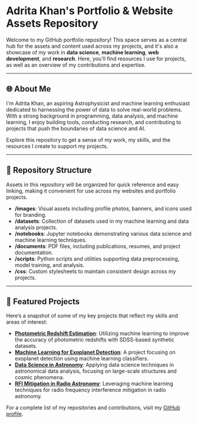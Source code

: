 # Adrita Khan's Portfolio & Website Assets Repository

Welcome to my GitHub portfolio repository! This space serves as a central hub for the assets and content used across my projects, and it's also a showcase of my work in **data science**, **machine learning**, **web development**, and **research**. Here, you'll find resources I use for projects, as well as an overview of my contributions and expertise.

---

## 🌐 About Me

I'm Adrita Khan, an aspiring Astrophysicist and machine learning enthusiast dedicated to harnessing the power of data to solve real-world problems. With a strong background in programming, data analysis, and machine learning, I enjoy building tools, conducting research, and contributing to projects that push the boundaries of data science and AI.

Explore this repository to get a sense of my work, my skills, and the resources I create to support my projects.

---

## 📂 Repository Structure

Assets in this repository will be organized for quick reference and easy linking, making it convenient for use across my websites and portfolio projects.

- **/images**: Visual assets including profile photos, banners, and icons used for branding.
- **/datasets**: Collection of datasets used in my machine learning and data analysis projects.
- **/notebooks**: Jupyter notebooks demonstrating various data science and machine learning techniques.
- **/documents**: PDF files, including publications, resumes, and project documentation.
- **/scripts**: Python scripts and utilities supporting data preprocessing, model training, and analysis.
- **/css**: Custom stylesheets to maintain consistent design across my projects.

---

## 📜 Featured Projects

Here’s a snapshot of some of my key projects that reflect my skills and areas of interest:

- **[Photometric Redshift Estimation](https://github.com/Adrita-Khan/photometric-redshift-estimation)**: Utilizing machine learning to improve the accuracy of photometric redshifts with SDSS-based synthetic datasets.
- **[Machine Learning for Exoplanet Detection](https://github.com/Adrita-Khan/exoplanet-detection)**: A project focusing on exoplanet detection using machine learning classifiers.
- **[Data Science in Astronomy](https://github.com/Adrita-Khan/astronomy-data-science)**: Applying data science techniques in astronomical data analysis, focusing on large-scale structures and cosmic phenomena.
- **[RFI Mitigation in Radio Astronomy](https://github.com/Adrita-Khan/rfi-mitigation)**: Leveraging machine learning techniques for radio frequency interference mitigation in radio astronomy.

For a complete list of my repositories and contributions, visit my [GitHub profile](https://github.com/Adrita-Khan).



